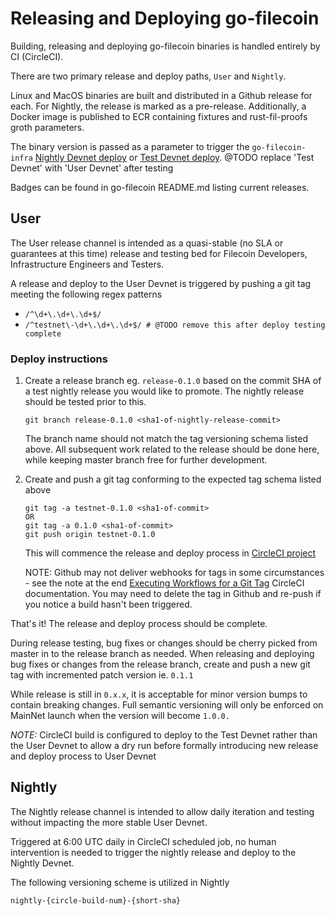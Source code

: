 <!--
 This document is formatted one-sentence-per-line, breaking very long sentences at phrase boundaries.
 This format makes diffs clean and review comments easy to target.
-->

# Releasing and Deploying go-filecoin

Building, releasing and deploying go-filecoin binaries is handled entirely by CI (CircleCI).

There are two primary release and deploy paths, `User` and `Nightly`.

Linux and MacOS binaries are built and distributed in a Github release for each. For Nightly, the release is marked as a pre-release.
Additionally, a Docker image is published to ECR containing fixtures and rust-fil-proofs groth parameters.

The binary version is passed as a parameter to trigger the `go-filecoin-infra` [Nightly Devnet deploy](https://github.com/filecoin-project/go-filecoin-infra/blob/filecoin-nightly/.circleci/config.yml) or [Test Devnet deploy](https://github.com/filecoin-project/go-filecoin-infra/blob/filecoin-testnet/.circleci/config.yml).
@TODO replace 'Test Devnet' with 'User Devnet' after testing

Badges can be found in go-filecoin README.md listing current releases.

## User

The User release channel is intended as a quasi-stable (no SLA or guarantees at this time) release and testing bed
for Filecoin Developers, Infrastructure Engineers and Testers.

A release and deploy to the User Devnet is triggered by pushing a git tag meeting the following regex patterns
- `/^\d+\.\d+\.\d+$/`
- `/^testnet\-\d+\.\d+\.\d+$/ # @TODO remove this after deploy testing complete`

### Deploy instructions

1. Create a release branch eg. `release-0.1.0` based on the commit SHA of a test nightly release you would like to promote.
The nightly release should be tested prior to this.
	```
	git branch release-0.1.0 <sha1-of-nightly-release-commit>
	```
	The branch name should not match the tag versioning schema listed above.
	All subsequent work related to the release should be done here, while keeping master branch free for further development.

2. Create and push a git tag conforming to the expected tag schema listed above
	```
	git tag -a testnet-0.1.0 <sha1-of-commit>
	OR
	git tag -a 0.1.0 <sha1-of-commit>
	git push origin testnet-0.1.0
	```
	This will commence the release and deploy process in [CircleCI project](https://circleci.com/gh/filecoin-project/go-filecoin)

	NOTE: Github may not deliver webhooks for tags in some circumstances - see the note at the end [Executing Workflows for a Git Tag](https://circleci.com/docs/2.0/workflows/#executing-workflows-for-a-git-tag) CircleCI documentation.
	You may need to delete the tag in Github and re-push if you notice a build hasn't been triggered.

That's it! The release and deploy process should be complete.

During release testing, bug fixes or changes should be cherry picked from master in to the release branch as needed.
When releasing and deploying bug fixes or changes from the release branch, create and push a new git tag with incremented patch version ie. `0.1.1`

While release is still in `0.x.x`, it is acceptable for minor version bumps to contain breaking changes. Full semantic versioning will only be enforced on MainNet launch when the version will become `1.0.0.`

*NOTE:* CircleCI build is configured to deploy to the Test Devnet rather than the User Devnet to allow a dry run
before formally introducing new release and deploy process to User Devnet

 ## Nightly

The Nightly release channel is intended to allow daily iteration and testing without impacting the more stable User Devnet.

Triggered at 6:00 UTC daily in CircleCI scheduled job, no human intervention is needed to trigger the nightly release and deploy to the Nightly Devnet.

The following versioning scheme is utilized in Nightly
```
nightly-{circle-build-num}-{short-sha}
```
